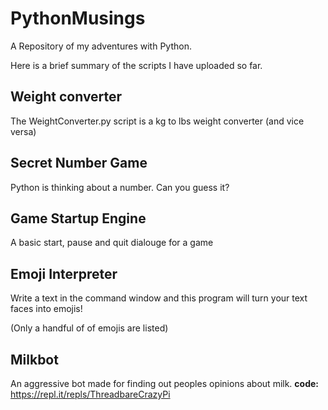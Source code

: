 # PythonMusings
A Repository of my adventures with Python. 

Here is a brief summary of the scripts I have uploaded so far. 

## Weight converter
The WeightConverter.py script is a kg to lbs weight converter (and vice versa)

## Secret Number Game
Python is thinking about a number. Can you guess it?

## Game Startup Engine

A basic start, pause and quit dialouge for a game

## Emoji Interpreter

Write a text in the command window and this program will turn your text faces into emojis!

(Only a handful of of emojis are listed)

## Milkbot

An aggressive bot made for finding out peoples opinions about milk.
__code:__ https://repl.it/repls/ThreadbareCrazyPi
